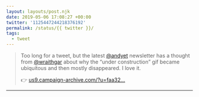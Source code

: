 ```yaml
---
layout: layouts/post.njk
date: 2019-05-06 17:08:27 +00:00
twitter: '1125447244218376192'
permalink: /status/{{ twitter }}/
tags: 
  - tweet
---
```


> Too long for a tweet, but the latest [@andyet](https://twitter.com/andyet) newsletter has a thought from [@wraithgar](https://twitter.com/wraithgar) about why the “under construction” gif became ubiquitous and then mostly disappeared. I love it.
> 
> 👉 [us9.campaign-archive.com/?u=faa32…](https://us9.campaign-archive.com/?u=faa323952110d5be6830f05f5&id=e5c13e5734)

---
